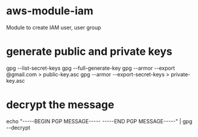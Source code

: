 # aws-module-iam
Module to create IAM user, user group

# generate public and private keys
gpg --list-secret-keys
gpg --full-generate-key
gpg --armor --export <email>@gmail.com > public-key.asc
gpg --armor --export-secret-keys <key-from-above-command> > private-key.asc

# decrypt the message

echo "-----BEGIN PGP MESSAGE----- 
<encrypted content>
-----END PGP MESSAGE-----" | gpg --decrypt



